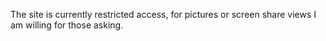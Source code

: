 The site is currently restricted access, for pictures or screen share views I am willing for those asking.
